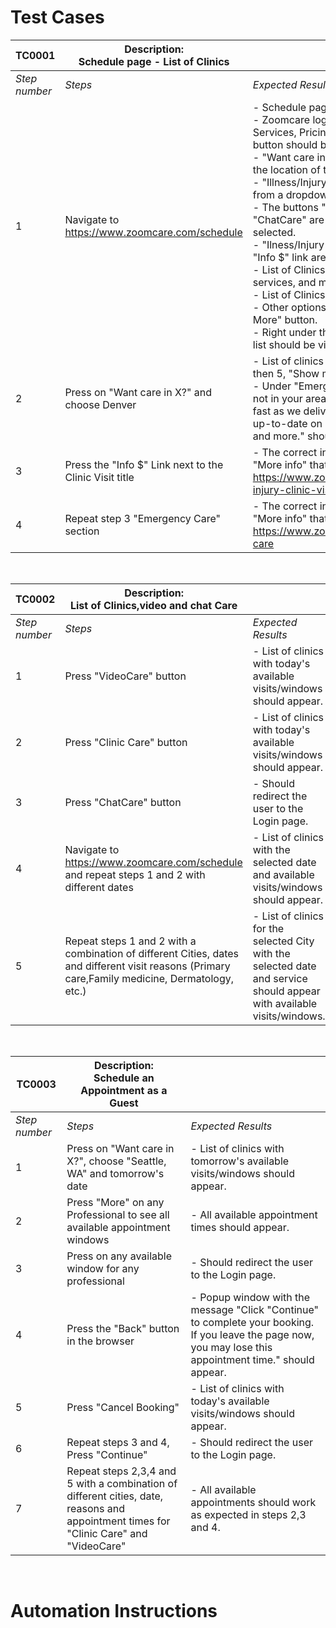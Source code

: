 # Test Cases

| TC0001      | Description: <br /> Schedule page - List of Clinics |                                                                                                      |
|        ---  |                         ---                    |                                          ---                                                         |
| *Step number* | *Steps*                                          | *Expected Results*                                                                                     | 
| 1           | Navigate to https://www.zoomcare.com/schedule  | - Schedule page should be shown <br />- Zoomcare logo top-right, Schedule, Locations, Services, Pricing & Insurance links, and Login button should be visible.<br /> - "Want care in X?" should be shown based on the location of the user.<br /> - "Illness/Injury" and "Today" shown by default from a dropdown menu. <br />- The buttons "Clinic Care", "VideoCare" and "ChatCare" are visible, "Clinic Care" button is selected.<br /> - "Ilness/Injury Clinic visit title, followed by the "Info $" link are visible. <br />- List of Clinics with available times, clinic services, and map link are visible. <br />- List of Clinics should contain 5 or fewer options - Other options are hidden under the "Show More" button. <br />- Right under the list of clinics, "Emergency Care" list should be visible followed by the "Info $" link.|                                                         
| 2           | Press on "Want care in X?" and choose Denver   | - List of clinics in Denver should appear - If less then 5, "Show more" button should not be visible. <br />- Under "Emergency Care" the message "We're not in your area yet—but we're growing almost as fast as we deliver care! Follow us on social to stay up-to-date on ZoomCare news, announcements and more." should be visible.|                                                 
| 3           | Press the "Info $" Link next to the Clinic Visit title| - The correct info should appear with the link "More info" that takes the user to the page https://www.zoomcare.com/services/illness-injury-clinic-visit                                       |
| 4           | Repeat step 3 "Emergency Care" section         | - The correct info should appear with the link "More info" that takes the user to the page https://www.zoomcare.com/services/emergency-care         

<br />

| TC0002      | Description: <br /> List of Clinics,video and chat Care|   |
|        ---  |                         ---                    |                                          ---                                                         |
| *Step number* | *Steps*                                          | *Expected Results*                                                                                     | 
| 1 | Press "VideoCare" button | - List of clinics with today's available visits/windows should appear.|
|2| Press "Clinic Care" button| - List of clinics with today's available visits/windows should appear.|
|3| Press "ChatCare" button| - Should redirect the user to the Login page.|
|4| Navigate to https://www.zoomcare.com/schedule and repeat steps 1 and 2 with different dates| - List of clinics with the selected date and available visits/windows should appear.
|5| Repeat steps 1 and 2 with a combination of different Cities, dates and different visit reasons (Primary care,Family medicine, Dermatology, etc.)| - List of clinics for the selected City with the selected date and service should appear with available visits/windows.

<br />

| TC0003      | Description: <br /> Schedule an Appointment as a Guest|   |
|        ---  |                         ---                    |                                          ---                                                         |
| *Step number* | *Steps*                                          | *Expected Results*                                                                                     | 
| 1 | Press on "Want care in X?", choose "Seattle, WA" and tomorrow's date | - List of clinics with tomorrow's available visits/windows should appear.|
|2| Press "More" on any Professional to see all available appointment windows | - All available appointment times should appear.|
|3| Press on any available window for any professional| - Should redirect the user to the Login page.|
|4| Press the "Back" button in the browser| - Popup window with the message "Click "Continue" to complete your booking. If you leave the page now, you may lose this appointment time." should appear.
|5| Press "Cancel Booking"| - List of clinics with today's available visits/windows should appear.
|6| Repeat steps 3 and 4, Press "Continue"| - Should redirect the user to the Login page.
|7| Repeat steps 2,3,4 and 5 with a combination of different cities, date, reasons and appointment times for "Clinic Care" and "VideoCare"| - All available appointments should work as expected in steps 2,3 and 4.

<br />

# Automation Instructions
